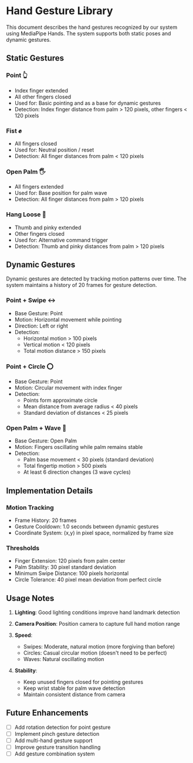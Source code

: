 # Hand Gesture Library

This document describes the hand gestures recognized by our system using MediaPipe Hands. The system supports both static poses and dynamic gestures.

## Static Gestures

### Point 👆
- Index finger extended
- All other fingers closed
- Used for: Basic pointing and as a base for dynamic gestures
- Detection: Index finger distance from palm > 120 pixels, other fingers < 120 pixels

### Fist ✊
- All fingers closed
- Used for: Neutral position / reset
- Detection: All finger distances from palm < 120 pixels

### Open Palm 🖐
- All fingers extended
- Used for: Base position for palm wave
- Detection: All finger distances from palm > 120 pixels

### Hang Loose 🤙
- Thumb and pinky extended
- Other fingers closed
- Used for: Alternative command trigger
- Detection: Thumb and pinky distances from palm > 120 pixels

## Dynamic Gestures

Dynamic gestures are detected by tracking motion patterns over time. The system maintains a history of 20 frames for gesture detection.

### Point + Swipe ↔️
- Base Gesture: Point
- Motion: Horizontal movement while pointing
- Direction: Left or right
- Detection: 
  - Horizontal motion > 100 pixels
  - Vertical motion < 120 pixels
  - Total motion distance > 150 pixels

### Point + Circle ⭕
- Base Gesture: Point
- Motion: Circular movement with index finger
- Detection:
  - Points form approximate circle
  - Mean distance from average radius < 40 pixels
  - Standard deviation of distances < 25 pixels

### Open Palm + Wave 👋
- Base Gesture: Open Palm
- Motion: Fingers oscillating while palm remains stable
- Detection:
  - Palm base movement < 30 pixels (standard deviation)
  - Total fingertip motion > 500 pixels
  - At least 6 direction changes (3 wave cycles)

## Implementation Details

### Motion Tracking
- Frame History: 20 frames
- Gesture Cooldown: 1.0 seconds between dynamic gestures
- Coordinate System: (x,y) in pixel space, normalized by frame size

### Thresholds
- Finger Extension: 120 pixels from palm center
- Palm Stability: 30 pixel standard deviation
- Minimum Swipe Distance: 100 pixels horizontal
- Circle Tolerance: 40 pixel mean deviation from perfect circle

## Usage Notes

1. **Lighting**: Good lighting conditions improve hand landmark detection

2. **Camera Position**: Position camera to capture full hand motion range

3. **Speed**: 
   - Swipes: Moderate, natural motion (more forgiving than before)
   - Circles: Casual circular motion (doesn't need to be perfect)
   - Waves: Natural oscillating motion

4. **Stability**:
   - Keep unused fingers closed for pointing gestures
   - Keep wrist stable for palm wave detection
   - Maintain consistent distance from camera

## Future Enhancements

- [ ] Add rotation detection for point gesture
- [ ] Implement pinch gesture detection
- [ ] Add multi-hand gesture support
- [ ] Improve gesture transition handling
- [ ] Add gesture combination system 